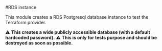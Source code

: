 #RDS instance

This module creates a RDS Postgresql database instance to test the Terraform provider.

:warning: **This creates a wide publicly accessible database (with a default hardcoded password).**
:warning: **This is only for tests purpose and should be destroyed as soon as possible.**
